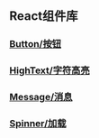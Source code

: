 ## React组件库

### [Button/按钮](/zh-CN/component/button)
### [HighText/字符高亮](/zh-CN/component/high-text)
### [Message/消息](/zh-CN/component/message)
### [Spinner/加载](/zh-CN/component/spinner)

